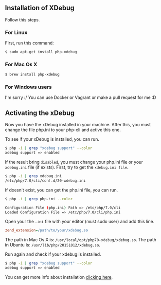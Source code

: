 ## Installation of XDebug

Follow this steps.

### For Linux

First, run this command:

```bash
$ sudo apt-get install php-xdebug
```

### For Mac Os X

```bash
$ brew install php-xdebug
```

### For Windows users

I'm sorry :/
You can use Docker or Vagrant or make a pull request for me :D

Activating the xDebug
-------

Now you have the xDebug installed in your machine.
After this, you must change the file php.ini to your php-cli and active this one.

To see if your xDebug is installed, you can run.

```bash
$ php -i | grep "xdebug support" --color
xdebug support => enabled
```

If the result bring `disabled`, you must change your php.ini file or your `xdebug.ini` file (if exists).
First, try to get the `xdebug.ini file`.

```bash
$ php -i | grep xdebug.ini
/etc/php/7.0/cli/conf.d/20-xdebug.ini
```

If doesn't exist, you can get the php.ini file, you can run.

```bash
$ php -i | grep php.ini --color

Configuration File (php.ini) Path => /etc/php/7.0/cli
Loaded Configuration File => /etc/php/7.0/cli/php.ini
```

Open your the `.ini` file with your editor (must sudo user) and add this line.

```ini
zend_extension=/path/to/your/xdebug.so
```
The path in Mac Os X is: `/usr/local/opt/php70-xdebug/xdebug.so`.
The path in Ubuntu is: `/usr/lib/php/20151012/xdebug.so`.

Run again and check if your xdebug is installed.

```bash
$ php -i | grep "xdebug support" --color
xdebug support => enabled
```

You can get more info about installation <a href="https://xdebug.org/docs/install" target="_blank">clicking here</a>.
